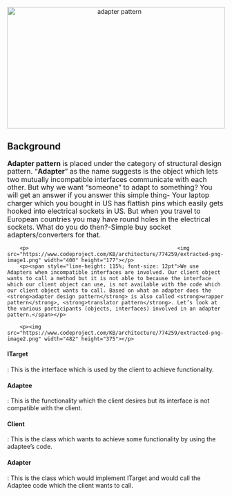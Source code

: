 <p align="center"><img class="irc_mi" src="https://obsoletedeveloper.files.wordpress.com/2012/09/hf-adapter.jpg" alt="adapter pattern" width="504" height="281"></p>

<h2>Background</h2>

<p>
        <span style="line-height: 115%; font-size: 12pt"><strong>Adapter pattern</strong> is placed under the category of structural design pattern. “<strong>Adapter</strong>” as the name suggests is the object which lets two mutually incompatible interfaces communicate with each other. But why we want “someone” to adapt to something? You will get an answer if you answer this simple thing- Your laptop charger which you bought in US has flattish pins which easily gets hooked into electrical sockets in US. But when you travel to European countries you may have round holes in the electrical sockets. What do you do then?-Simple buy socket adapters/converters for that.</span> </p>
        
        <p>                                                <img src="https://www.codeproject.com/KB/architecture/774259/extracted-png-image1.png" width="400" height="177"></p>
        <p><span style="line-height: 115%; font-size: 12pt">We use Adapters when incompatible interfaces are involved. Our client object wants to call a method but it is not able to because the interface which our client object can use, is not available with the code which our client object wants to call. Based on what an adapter does the <strong>adapter design pattern</strong> is also called <strong>wrapper pattern</strong>, <strong>translator pattern</strong>. Let’s look at the various participants (objects, interfaces) involved in an adapter pattern.</span></p>
        
        <p><img src="https://www.codeproject.com/KB/architecture/774259/extracted-png-image2.png" width="482" height="375"></p>
        
<h4>ITarget</h4>: This is the interface which is used by the client to achieve functionality.<o:p>
<h4>Adaptee</h4>: This is the functionality which the client desires but its interface is not compatible with the client.<o:p>
<h4>Client</h4>: This is the class which wants to achieve some functionality by using the adaptee’s code.
<h4>Adapter</h4>: This is the class which would implement ITarget and would call the Adaptee code which the client wants to call.
